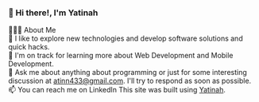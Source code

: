 ### 👋 Hi there!, I'm Yatinah <br>

👨🏻‍💻  About Me <br>
🔭  I like to explore new technologies and develop software solutions and quick hacks. <br>
🌱  I'm on track for learning more about Web Development and Mobile Development.<br>
💬  Ask me about anything about programming or just for some interesting discussion at atinn433@gmail.com. I'll try to respond as soon as possible. <br>
📫  You can reach me on LinkedIn This site was built using [Yatinah](https://www.linkedin.com/in/yatinah-y-8809b6265/).  <br>

